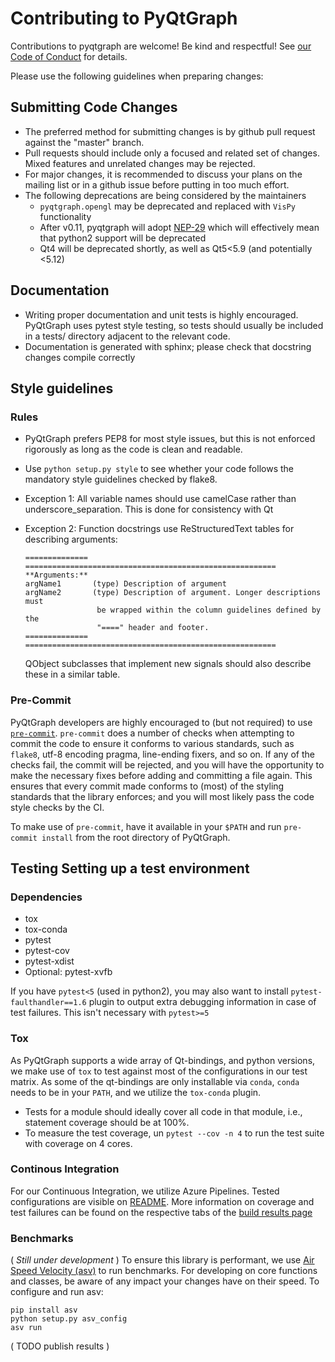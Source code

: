 # Contributing to PyQtGraph

Contributions to pyqtgraph are welcome! Be kind and respectful! See [our Code of Conduct](CODE_OF_CONDUCT.md) for details.

Please use the following guidelines when preparing changes:

## Submitting Code Changes

* The preferred method for submitting changes is by github pull request against the "master" branch.
* Pull requests should include only a focused and related set of changes. Mixed features and unrelated changes may be rejected.
* For major changes, it is recommended to discuss your plans on the mailing list or in a github issue before putting in too much effort.
* The following deprecations are being considered by the maintainers
  * `pyqtgraph.opengl` may be deprecated and replaced with `VisPy` functionality
  * After v0.11, pyqtgraph will adopt [NEP-29](https://numpy.org/neps/nep-0029-deprecation_policy.html) which will effectively mean that python2 support will be deprecated
  * Qt4 will be deprecated shortly, as well as Qt5<5.9 (and potentially <5.12)

## Documentation

* Writing proper documentation and unit tests is highly encouraged. PyQtGraph uses pytest style testing, so tests should usually be included in a tests/ directory adjacent to the relevant code.
* Documentation is generated with sphinx; please check that docstring changes compile correctly

## Style guidelines

### Rules

* PyQtGraph prefers PEP8 for most style issues, but this is not enforced rigorously as long as the code is clean and readable.
* Use `python setup.py style` to see whether your code follows the mandatory style guidelines checked by flake8.
* Exception 1: All variable names should use camelCase rather than underscore_separation. This is done for consistency with Qt
* Exception 2: Function docstrings use ReStructuredText tables for describing arguments:

  ```text
  ============== ========================================================
  **Arguments:**
  argName1       (type) Description of argument
  argName2       (type) Description of argument. Longer descriptions must
                  be wrapped within the column guidelines defined by the
                  "====" header and footer.
  ============== ========================================================
  ```

  QObject subclasses that implement new signals should also describe
  these in a similar table.

### Pre-Commit

PyQtGraph developers are highly encouraged to (but not required) to use [`pre-commit`](https://pre-commit.com/).  `pre-commit` does a number of checks when attempting to commit the code to ensure it conforms to various standards, such as `flake8`, utf-8 encoding pragma, line-ending fixers, and so on.  If any of the checks fail, the commit will be rejected, and you will have the opportunity to make the necessary fixes before adding and committing a file again.  This ensures that every commit made conforms to (most) of the styling standards that the library enforces; and you will most likely pass the code style checks by the CI.

To make use of `pre-commit`, have it available in your `$PATH` and run `pre-commit install` from the root directory of PyQtGraph.

## Testing Setting up a test environment

### Dependencies

* tox
* tox-conda
* pytest
* pytest-cov
* pytest-xdist
* Optional: pytest-xvfb

If you have `pytest<5` (used in python2), you may also want to install `pytest-faulthandler==1.6` plugin to output extra debugging information in case of test failures. This isn't necessary with `pytest>=5`

### Tox

As PyQtGraph supports a wide array of Qt-bindings, and python versions, we make use of `tox` to test against most of the configurations in our test matrix.  As some of the qt-bindings are only installable via `conda`, `conda` needs to be in your `PATH`, and we utilize the `tox-conda` plugin.

* Tests for a module should ideally cover all code in that module, i.e., statement coverage should be at 100%.
* To measure the test coverage, un `pytest --cov -n 4` to run the test suite with coverage on 4 cores.

### Continous Integration

For our Continuous Integration, we utilize Azure Pipelines.  Tested configurations are visible on [README](README.md).  More information on coverage and test failures can be found on the respective tabs of the [build results page](https://dev.azure.com/pyqtgraph/pyqtgraph/_build?definitionId=1)

### Benchmarks

( *Still under development* ) To ensure this library is performant, we use [Air Speed Velocity (asv)](https://asv.readthedocs.io/en/stable/) to run benchmarks. For developing on core functions and classes, be aware of any impact your changes have on their speed. To configure and run asv:
```
pip install asv
python setup.py asv_config
asv run
```

( TODO publish results )
